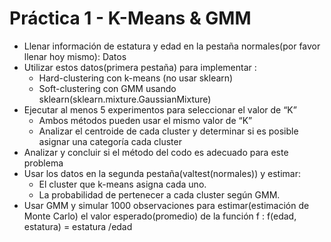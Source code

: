 # Práctica 1 - K-Means & GMM
* Llenar información de estatura y edad en la pestaña normales(por favor llenar hoy mismo): Datos
* Utilizar estos datos(primera pestaña) para implementar :
  * Hard-clustering con k-means (no usar sklearn)
  * Soft-clustering con GMM usando sklearn(sklearn.mixture.GaussianMixture)
* Ejecutar al menos 5 experimentos para seleccionar el valor de “K”
  * Ambos métodos pueden usar el mismo valor de “K”
  * Analizar el centroide de cada cluster y determinar si es posible asignar una categoría  cada cluster
* Analizar y concluir si el método del codo es adecuado para este problema
* Usar los datos en la segunda pestaña(valtest(normales)) y estimar:
  * El cluster que k-means asigna cada uno.
  * La probabilidad de pertenecer a cada cluster según GMM.
* Usar GMM y simular 1000 observaciones para estimar(estimación de Monte Carlo) el valor esperado(promedio) de la función f :
f(edad, estatura) = estatura /edad
